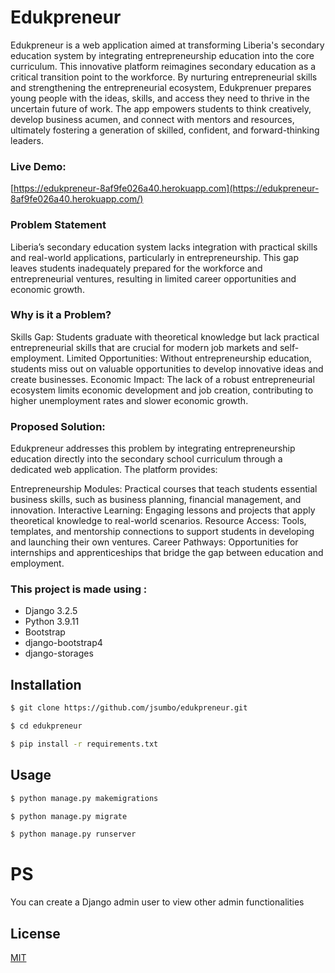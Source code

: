 # Edukpreneur

Edukpreneur is a web application aimed at transforming Liberia's secondary education system by integrating entrepreneurship education into the core curriculum. This innovative platform reimagines secondary education as a critical transition point to the workforce. By nurturing entrepreneurial skills and strengthening the entrepreneurial ecosystem, Edukprenuer prepares young people with the ideas, skills, and access they need to thrive in the uncertain future of work. The app empowers students to think creatively, develop business acumen, and connect with mentors and resources, ultimately fostering a generation of skilled, confident, and forward-thinking leaders.

### Live Demo:
[https://edukpreneur-8af9fe026a40.herokuapp.com](https://edukpreneur-8af9fe026a40.herokuapp.com/)


### Problem Statement

Liberia’s secondary education system lacks integration with practical skills and real-world applications, particularly in entrepreneurship. This gap leaves students inadequately prepared for the workforce and entrepreneurial ventures, resulting in limited career opportunities and economic growth.

### Why is it a Problem?

Skills Gap: Students graduate with theoretical knowledge but lack practical entrepreneurial skills that are crucial for modern job markets and self-employment.
Limited Opportunities: Without entrepreneurship education, students miss out on valuable opportunities to develop innovative ideas and create businesses.
Economic Impact: The lack of a robust entrepreneurial ecosystem limits economic development and job creation, contributing to higher unemployment rates and slower economic growth.

### Proposed Solution:
Edukpreneur addresses this problem by integrating entrepreneurship education directly into the secondary school curriculum through a dedicated web application. The platform provides:

Entrepreneurship Modules: Practical courses that teach students essential business skills, such as business planning, financial management, and innovation.
Interactive Learning: Engaging lessons and projects that apply theoretical knowledge to real-world scenarios.
Resource Access: Tools, templates, and mentorship connections to support students in developing and launching their own ventures.
Career Pathways: Opportunities for internships and apprenticeships that bridge the gap between education and employment.


### This project is made using :
- Django 3.2.5
- Python 3.9.11
- Bootstrap 
- django-bootstrap4
- django-storages

## Installation

```bash
$ git clone https://github.com/jsumbo/edukpreneur.git

$ cd edukpreneur

$ pip install -r requirements.txt
```

## Usage

```bash
$ python manage.py makemigrations

$ python manage.py migrate

$ python manage.py runserver
```

# PS 
You can create a Django admin user to view other admin functionalities 

## License
[MIT](https://choosealicense.com/licenses/mit/)
